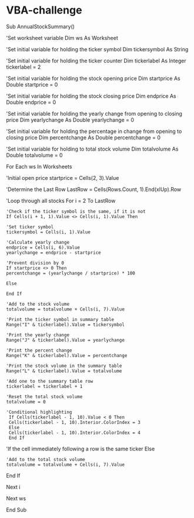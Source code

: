 # VBA-challenge
Sub AnnualStockSummary()

'Set worksheet variable
Dim ws As Worksheet

'Set initial variable for holding the ticker symbol
Dim tickersymbol  As String

'Set initial variable for holding the ticker counter
Dim tickerlabel As Integer
tickerlabel = 2

'Set initial variable for holding the stock opening price
Dim startprice As Double
startprice = 0

'Set initial variable for holding the stock closing price
Dim endprice As Double
endprice = 0

'Set initial variable for holding the yearly change from opening to closing price
Dim yearlychange As Double
yearlychange = 0

'Set initial variable for holding the percentage in change from opening to closing price
Dim percentchange As Double
percentchange = 0

'Set initial variable for holding to total stock volume
Dim totalvolume As Double
totalvolume = 0

For Each ws In Worksheets

'Initial open price
startprice = Cells(2, 3).Value

'Determine the Last Row
LastRow = Cells(Rows.Count, 1).End(xlUp).Row

'Loop through all stocks
For i = 2 To LastRow

    'Check if the ticker symbol is the same, if it is not
    If Cells(i + 1, 1).Value <> Cells(i, 1).Value Then

    'Set ticker symbol
    tickersymbol = Cells(i, 1).Value
   
    'Calculate yearly change
    endprice = Cells(i, 6).Value
    yearlychange = endprice - startprice
    
    'Prevent division by 0
    If startprice <> 0 Then
    percentchange = (yearlychange / startprice) * 100
    
    Else
    
    End If
    
    'Add to the stock volume
    totalvolume = totalvolume + Cells(i, 7).Value
     
    'Print the ticker symbol in summary table
    Range("I" & tickerlabel).Value = tickersymbol
    
    'Print the yearly change
    Range("J" & tickerlabel).Value = yearlychange
    
    'Print the percent change
    Range("K" & tickerlabel).Value = percentchange
    
    'Print the stock volume in the summary table
    Range("L" & tickerlabel).Value = totalvolume
    
    'Add one to the summary table row
    tickerlabel = tickerlabel + 1
    
    'Reset the total stock volume
    totalvolume = 0
    
    'Conditional highlighting
     If Cells(tickerlabel - 1, 10).Value < 0 Then
     Cells(tickerlabel - 1, 10).Interior.ColorIndex = 3
     Else
     Cells(tickerlabel - 1, 10).Interior.ColorIndex = 4
     End If
     
'If the cell immediately following a row is the same ticker
Else

    'Add to the total stock volume
    totalvolume = totalvolume + Cells(i, 7).Value

    
    
End If

Next i

Next ws
    
End Sub

